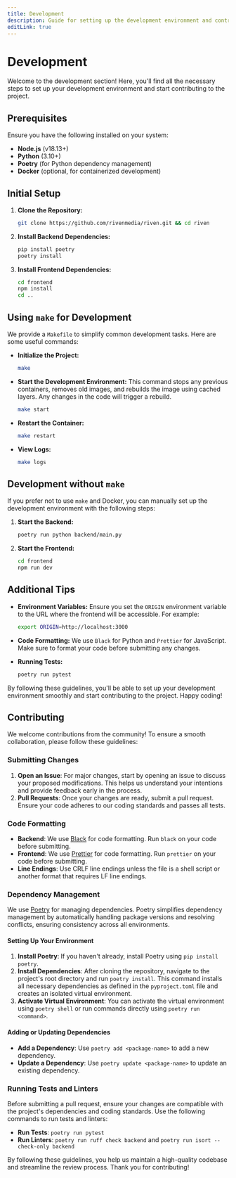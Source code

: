 ```yaml
---
title: Development
description: Guide for setting up the development environment and contributing to Riven.
editLink: true
---
```


# Development

Welcome to the development section! Here, you'll find all the necessary steps to set up your development environment and start contributing to the project.

## Prerequisites

Ensure you have the following installed on your system:

- **Node.js** (v18.13+)
- **Python** (3.10+)
- **Poetry** (for Python dependency management)
- **Docker** (optional, for containerized development)

## Initial Setup

1. **Clone the Repository:**

   ```sh
   git clone https://github.com/rivenmedia/riven.git && cd riven
   ```

2. **Install Backend Dependencies:**

   ```sh
   pip install poetry
   poetry install
   ```

3. **Install Frontend Dependencies:**
   ```sh
   cd frontend
   npm install
   cd ..
   ```

## Using `make` for Development

We provide a `Makefile` to simplify common development tasks. Here are some useful commands:

- **Initialize the Project:**

  ```sh
  make
  ```

- **Start the Development Environment:**
  This command stops any previous containers, removes old images, and rebuilds the image using cached layers. Any changes in the code will trigger a rebuild.

  ```sh
  make start
  ```

- **Restart the Container:**

  ```sh
  make restart
  ```

- **View Logs:**
  ```sh
  make logs
  ```

## Development without `make`

If you prefer not to use `make` and Docker, you can manually set up the development environment with the following steps:

1. **Start the Backend:**

   ```sh
   poetry run python backend/main.py
   ```

2. **Start the Frontend:**
   ```sh
   cd frontend
   npm run dev
   ```

## Additional Tips

- **Environment Variables:**
  Ensure you set the `ORIGIN` environment variable to the URL where the frontend will be accessible. For example:

  ```sh
  export ORIGIN=http://localhost:3000
  ```

- **Code Formatting:**
  We use `Black` for Python and `Prettier` for JavaScript. Make sure to format your code before submitting any changes.

- **Running Tests:**
  ```sh
  poetry run pytest
  ```

By following these guidelines, you'll be able to set up your development environment smoothly and start contributing to the project. Happy coding!

## Contributing

We welcome contributions from the community! To ensure a smooth collaboration, please follow these guidelines:

### Submitting Changes

1. **Open an Issue**: For major changes, start by opening an issue to discuss your proposed modifications. This helps us understand your intentions and provide feedback early in the process.
2. **Pull Requests**: Once your changes are ready, submit a pull request. Ensure your code adheres to our coding standards and passes all tests.

### Code Formatting

- **Backend**: We use [Black](https://black.readthedocs.io/en/stable/) for code formatting. Run `black` on your code before submitting.
- **Frontend**: We use [Prettier](https://prettier.io/) for code formatting. Run `prettier` on your code before submitting.
- **Line Endings**: Use CRLF line endings unless the file is a shell script or another format that requires LF line endings.

### Dependency Management

We use [Poetry](https://python-poetry.org/) for managing dependencies. Poetry simplifies dependency management by automatically handling package versions and resolving conflicts, ensuring consistency across all environments.

#### Setting Up Your Environment

1. **Install Poetry**: If you haven't already, install Poetry using `pip install poetry`.
2. **Install Dependencies**: After cloning the repository, navigate to the project's root directory and run `poetry install`. This command installs all necessary dependencies as defined in the `pyproject.toml` file and creates an isolated virtual environment.
3. **Activate Virtual Environment**: You can activate the virtual environment using `poetry shell` or run commands directly using `poetry run <command>`.

#### Adding or Updating Dependencies

- **Add a Dependency**: Use `poetry add <package-name>` to add a new dependency.
- **Update a Dependency**: Use `poetry update <package-name>` to update an existing dependency.

### Running Tests and Linters

Before submitting a pull request, ensure your changes are compatible with the project's dependencies and coding standards. Use the following commands to run tests and linters:

- **Run Tests**: `poetry run pytest`
- **Run Linters**: `poetry run ruff check backend` and `poetry run isort --check-only backend`

By following these guidelines, you help us maintain a high-quality codebase and streamline the review process. Thank you for contributing!
